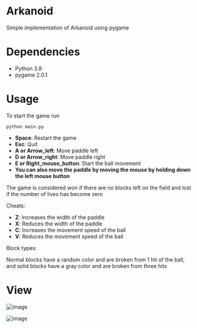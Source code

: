 # Arkanoid
Simple implementation of Arkanoid using pygame

# Dependencies
* Python 3.8
* pygame 2.0.1


# Usage

To start the game run

`python main.py`

* **Space**: Restart the game
* **Esc**: Quit
* **A or Arrow_left**: Move paddle left
* **D or Arrow_right**: Move paddle right
* **E or Right_mouse_button**: Start the ball movement
* **You can also move the paddle by moving the mouse by holding down the left mouse button**

The game is considered won if there are no blocks left on the field
and lost if the number of lives has become zero

Cheats:
* **Z**: Increases the width of the paddle
* **X**: Reduces the width of the paddle
* **C**: Increases the movement speed of the ball
* **V**: Reduces the movement speed of the ball

Block types:

Normal blocks have a random color and are broken from 1 hit of the ball, and solid blocks have a gray color and are broken from three hits

# View
![image](https://user-images.githubusercontent.com/46228212/125982545-2cd52462-bae4-4b07-9078-4a0e29c3704b.png)

![image](https://user-images.githubusercontent.com/46228212/125202176-dcf04f00-e28b-11eb-8edd-71ba1e884380.png)
